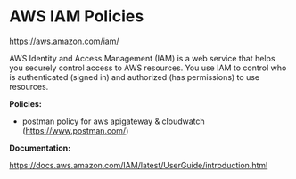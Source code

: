 
# AWS IAM Policies

https://aws.amazon.com/iam/

AWS Identity and Access Management (IAM) is a web service that helps you securely control access to AWS resources. You use IAM to control who is authenticated (signed in) and authorized (has permissions) to use resources.

**Policies:**

- postman policy for aws apigateway & cloudwatch (https://www.postman.com/)

**Documentation:**

https://docs.aws.amazon.com/IAM/latest/UserGuide/introduction.html
